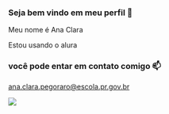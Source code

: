### Seja bem vindo em meu perfil 💟

Meu nome é Ana Clara 

Estou usando o alura

### você pode entar em contato comigo 📫

ana.clara.pegoraro@escola.pr.gov.br

![](https://media.tenor.com/iYW2IK5KitkAAAAd/ye-dishes.gif)
